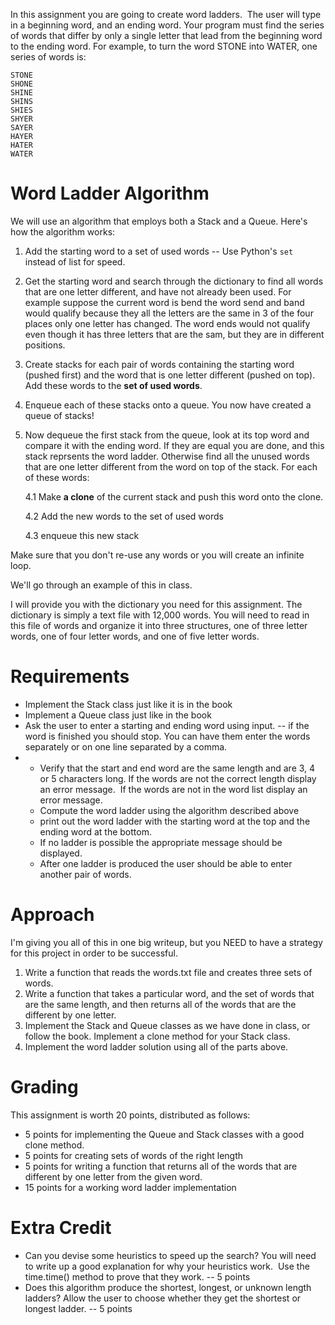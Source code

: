 In this assignment you are going to create word ladders.  The user will type in a beginning word, and an ending word. Your program must find the series of words that differ by only a single letter that lead from the beginning word to the ending word. For example, to turn the word STONE into WATER, one series of words is:

``` literal-block
STONE
SHONE
SHINE
SHINS
SHIES
SHYER
SAYER
HAYER
HATER
WATER
```

Word Ladder Algorithm
=====================

We will use an algorithm that employs both a Stack and a Queue. Here's how the algorithm works:

1.  Add the starting word to a set of used words -- Use Python's `set` instead of list for speed.

2.  Get the starting word and search through the dictionary to find all words that are one letter different, and have not already been used. For example suppose the current word is bend the word send and band would qualify because they all the letters are the same in 3 of the four places only one letter has changed. The word ends would not qualify even though it has three letters that are the sam, but they are in different positions.

3.  Create stacks for each pair of words containing the starting word (pushed first) and the word that is one letter different (pushed on top). Add these words to the **set of used words**.

4.  Enqueue each of these stacks onto a queue. You now have created a queue of stacks!

5.  Now dequeue the first stack from the queue, look at its top word and compare it with the ending word. If they are equal you are done, and this stack reprsents the word ladder. Otherwise find all the unused words that are one letter different from the word on top of the stack. For each of these words:

    4.1 Make **a clone** of the current stack and push this word onto the clone.

    4.2 Add the new words to the set of used words

    4.3 enqueue this new stack

Make sure that you don't re-use any words or you will create an infinite loop.

We'll go through an example of this in class.

I will provide you with the dictionary you need for this assignment. The dictionary is simply a text file with 12,000 words. You will need to read in this file of words and organize it into three structures, one of three letter words, one of four letter words, and one of five letter words.

Requirements
============

-   Implement the Stack class just like it is in the book
-   Implement a Queue class just like in the book
-   Ask the user to enter a starting and ending word using input. -- if the word is finished you should stop. You can have them enter the words separately or on one line separated by a comma.
-   -   Verify that the start and end word are the same length and are 3, 4 or 5 characters long. If the words are not the correct length display an error message.  If the words are not in the word list display an error message.
    -   Compute the word ladder using the algorithm described above
    -   print out the word ladder with the starting word at the top and the ending word at the bottom.
    -   If no ladder is possible the appropriate message should be displayed.
    -   After one ladder is produced the user should be able to enter another pair of words.


Approach
========

I'm giving you all of this in one big writeup, but you NEED to have a strategy for this project in order to be successful.

1.  Write a function that reads the words.txt file and creates three sets of words.
2.  Write a function that takes a particular word, and the set of words that are the same length, and then returns all of the words that are the different by one letter.
3.  Implement the Stack and Queue classes as we have done in class, or follow the book.  Implement a clone method for your Stack class.
4.  Implement the word ladder solution using all of the parts above.


Grading
=======

This assignment is worth 20 points, distributed as follows:

-   5 points for implementing the Queue and Stack classes with a good clone method.
-   5 points for creating sets of words of the right length
-   5 points for writing a function that returns all of the words that are different by one letter from the given word.
-   15 points for a working word ladder implementation

Extra Credit
============

-   Can you devise some heuristics to speed up the search? You will need to write up a good explanation for why your heuristics work.  Use the time.time() method to prove that they work. -- 5 points
-   Does this algorithm produce the shortest, longest, or unknown length ladders? Allow the user to choose whether they get the shortest or longest ladder. -- 5 points
